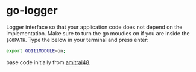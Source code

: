 # go-logger

Logger interface so that your application code does not depend on the implementation.
Make sure to turn the go moudles on if you are inside the `$GOPATH`. Type the below in your terminal and press enter:

```bash
export GO111MODULE=on;
```

base code initially from [amitrai48](github.com/amitrai48/logger).
